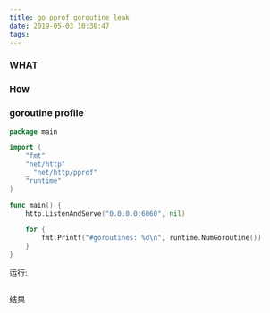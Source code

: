 ```yaml
---
title: go pprof goroutine leak
date: 2019-05-03 10:30:47
tags:
---
```


### WHAT

### How

### goroutine profile

```go
package main

import (
	"fmt"
	"net/http"
	_ "net/http/pprof"
	"runtime"
)

func main() {
	http.ListenAndServe("0.0.0.0:6060", nil)

	for {
		fmt.Printf("#goroutines: %d\n", runtime.NumGoroutine())
	}
}
```


运行:

```
```

结果

